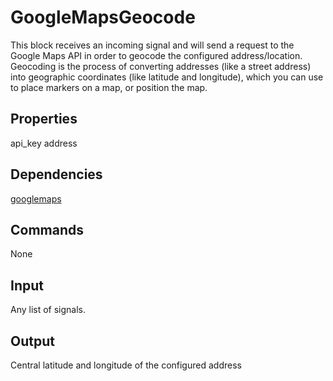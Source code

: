 GoogleMapsGeocode
===========

This block receives an incoming signal and will send a request to the Google Maps API in order to geocode the configured address/location.  Geocoding is the process of converting addresses (like a street address) into geographic coordinates (like latitude and longitude), which you can use to place markers on a map, or position the map.

Properties
--------------
  api_key
  address    

Dependencies
----------------
[googlemaps](https://developers.google.com/maps/ "Google Maps APIs")

Commands
----------------
None

Input
-------
Any list of signals.

Output
---------
Central latitude and longitude of the configured address
